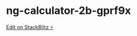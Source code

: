 # ng-calculator-2b-gprf9x

[Edit on StackBlitz ⚡️](https://stackblitz.com/edit/ng-calculator-2b-gprf9x)